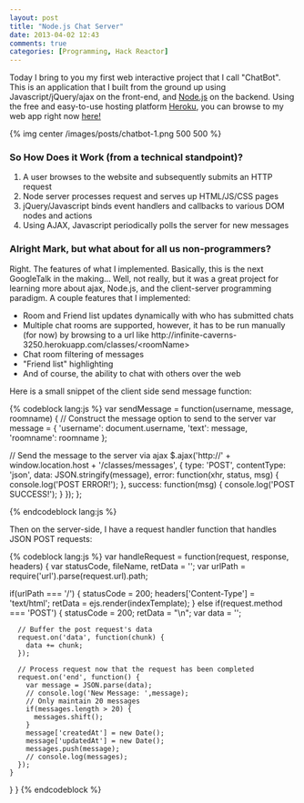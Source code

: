 ```yaml
---
layout: post
title: "Node.js Chat Server"
date: 2013-04-02 12:43
comments: true
categories: [Programming, Hack Reactor]
---
```


<p>Today I bring to you my first web interactive project that I call "ChatBot".  This is an application that I built from the ground up using Javascript/jQuery/ajax on the front-end, and <a href="http://nodejs.org/">Node.js</a> on the backend.  Using the free and easy-to-use hosting platform <a href="heroku.com">Heroku</a>, you can browse to my web app right now <a class="big" href="http://infinite-caverns-3250.herokuapp.com/">here!</a></p>

{% img center /images/posts/chatbot-1.png 500 500 %}

<h3>So How Does it Work (from a technical standpoint)?</h3>
<ol>
  <li>A user browses to the website and subsequently submits an HTTP request</li>
  <li>Node server processes request and serves up HTML/JS/CSS pages</li>
  <li>jQuery/Javascript binds event handlers and callbacks to various DOM nodes and actions</li>
  <li>Using AJAX, Javascript periodically polls the server for new messages</li>
</ol>
<h3>Alright Mark, but what about for all us non-programmers?</h3>
<p>Right.  The features of what I implemented.  Basically, this is the next GoogleTalk in the making...  Well, not really, but it was a great project for learning more about ajax, Node.js, and the client-server programming paradigm.  A couple features that I implemented:</p>
<ul>
  <li>Room and Friend list updates dynamically with who has submitted chats</li>
  <li>Multiple chat rooms are supported, however, it has to be run manually (for now) by browsing to a url like http://infinite-caverns-3250.herokuapp.com/classes/&lt;roomName&gt;</li>
  <li>Chat room filtering of messages</li>
  <li>"Friend list" highlighting</li>
  <li>And of course, the ability to chat with others over the web</li>
</ul>
<p>Here is a small snippet of the client side send message function:</p>
{% codeblock lang:js %}
var sendMessage = function(username, message, roomname) {
  // Construct the message option to send to the server
  var message = {
    'username': document.username,
    'text': message,
    'roomname': roomname
  };

  // Send the message to the server via ajax
  $.ajax('http://' + window.location.host + '/classes/messages', {
    type: 'POST',
    contentType: 'json',
    data: JSON.stringify(message),
    error: function(xhr, status, msg) {
      console.log('POST ERROR!');
    },
    success: function(msg) {
      console.log('POST SUCCESS!');
    }
  });
};

{% endcodeblock lang:js %}
<p>Then on the server-side, I have a request handler function that handles JSON POST requests:</p>
{% codeblock lang:js %}
var handleRequest = function(request, response, headers) {
  var statusCode, fileName, retData = '';
  var urlPath = require('url').parse(request.url).path;

  if(urlPath === '/') {
    statusCode = 200;
    headers['Content-Type'] = 'text/html';
    retData = ejs.render(indexTemplate);
  } else if(request.method === 'POST') {
      statusCode = 200;
      retData = "\n";
      var data = '';

      // Buffer the post request's data
      request.on('data', function(chunk) {
        data += chunk;
      });

      // Process request now that the request has been completed
      request.on('end', function() {
        var message = JSON.parse(data);
        // console.log('New Message: ',message);
        // Only maintain 20 messages
        if(messages.length > 20) {
          messages.shift();
        }
        message['createdAt'] = new Date();
        message['updatedAt'] = new Date();
        messages.push(message);
        // console.log(messages);
      });
    }
  }
}
{% endcodeblock %}

